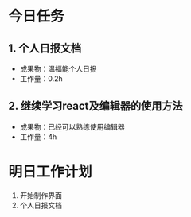 # 今日任务

## 1. 个人日报文档
- 成果物：温福能个人日报
- 工作量：0.2h  

## 2. 继续学习react及编辑器的使用方法
- 成果物：已经可以熟练使用编辑器
- 工作量：4h

# 明日工作计划
1. 开始制作界面
2. 个人日报文档